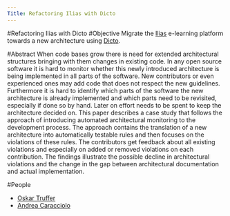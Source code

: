 ```yaml
---
Title: Refactoring Ilias with Dicto
---
```

#Refactoring Ilias with Dicto
#Objective
Migrate the [Ilias](http://www.ilias.de) e-learning platform towards a new architecture using [Dicto](/dicto/). 

#Abstract
When code bases grow there is need for extended architectural structures bringing with them changes in existing code. In any open source software it is hard to monitor whether this newly introduced architecture is being implemented in all parts of the software. New contributors or even experienced ones may add code that does not respect the new guidelines. Furthermore it is hard to identify which parts of the software the new architecture is already implemented and which parts need to be revisited, especially if done so by hand. Later on effort needs to be spent to keep the architecture decided on.
This paper describes a case study that follows the approach of introducing automated architectural monitoring to the development process. The approach contains the translation of a new architecture into automatically testable rules and then focuses on the violations of these rules. The contributors get feedback about all existing violations and especially on added or removed violations on each contribution. The findings illustrate the possible decline in architectural violations and the change in the gap between architectural documentation and actual implementation.

#People

- [Oskar Truffer](%base_url%/wiki/alumni/OskarTruffer)
- [Andrea Caracciolo](%base_url%/staff/Caracciolo)
